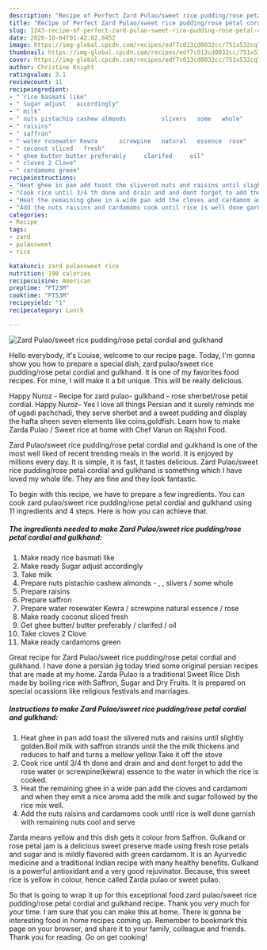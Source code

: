 ```yaml
---
description: "Recipe of Perfect Zard Pulao/sweet rice pudding/rose petal cordial and gulkhand"
title: "Recipe of Perfect Zard Pulao/sweet rice pudding/rose petal cordial and gulkhand"
slug: 1243-recipe-of-perfect-zard-pulao-sweet-rice-pudding-rose-petal-cordial-and-gulkhand
date: 2020-10-04T01:42:02.845Z
image: https://img-global.cpcdn.com/recipes/edf7c013cd0032cc/751x532cq70/zard-pulaosweet-rice-puddingrose-petal-cordial-and-gulkhand-recipe-main-photo.jpg
thumbnail: https://img-global.cpcdn.com/recipes/edf7c013cd0032cc/751x532cq70/zard-pulaosweet-rice-puddingrose-petal-cordial-and-gulkhand-recipe-main-photo.jpg
cover: https://img-global.cpcdn.com/recipes/edf7c013cd0032cc/751x532cq70/zard-pulaosweet-rice-puddingrose-petal-cordial-and-gulkhand-recipe-main-photo.jpg
author: Christine Knight
ratingvalue: 3.1
reviewcount: 11
recipeingredient:
- " rice basmati like"
- " Sugar adjust   accordingly"
- " milk"
- " nuts pistachio cashew almonds          slivers   some   whole"
- " raisins"
- " saffron"
- " water rosewater Kewra      screwpine   natural   essence  rose"
- " coconut sliced   fresh"
- " ghee butter butter preferably     clarifed     oil"
- " cloves 2 Clove"
- " cardamoms green"
recipeinstructions:
- "Heat ghee in pan add toast the slivered nuts and raisins until slightly golden.Boil milk with saffron strands until the the milk thickens and reduces to half and turns a mellow yellow.Take it off the stove"
- "Cook rice until 3/4 th done and drain and and dont forget to add the rose water or screwpine(kewra) essence to the water in which the rice is cooked."
- "Heat the remaining ghee in a wide pan add the cloves and cardamom and when they emit a nice aroma add the milk and sugar followed by the rice mix well."
- "Add the nuts raisins and cardamoms cook until rice is well done garnish with remaining nuts cool and serve"
categories:
- Recipe
tags:
- zard
- pulaosweet
- rice

katakunci: zard pulaosweet rice 
nutrition: 198 calories
recipecuisine: American
preptime: "PT23M"
cooktime: "PT53M"
recipeyield: "1"
recipecategory: Lunch

---
```



![Zard Pulao/sweet rice pudding/rose petal cordial and gulkhand](https://img-global.cpcdn.com/recipes/edf7c013cd0032cc/751x532cq70/zard-pulaosweet-rice-puddingrose-petal-cordial-and-gulkhand-recipe-main-photo.jpg)

Hello everybody, it's Louise, welcome to our recipe page. Today, I'm gonna show you how to prepare a special dish, zard pulao/sweet rice pudding/rose petal cordial and gulkhand. It is one of my favorites food recipes. For mine, I will make it a bit unique. This will be really delicious.

Happy Nuroz - Recipe for zard pulao- gulkhand - rose sherbet/rose petal cordial. Happy Nuroz- Yes I love all things Persian and it surely reminds me of ugadi pachchadi, they serve sherbet and a sweet pudding and display the hafta sheen seven elements like coins,goldfish. Learn how to make Zarda Pulao / Sweet rice at home with Chef Varun on Rajshri Food.

Zard Pulao/sweet rice pudding/rose petal cordial and gulkhand is one of the most well liked of recent trending meals in the world. It is enjoyed by millions every day. It is simple, it is fast, it tastes delicious. Zard Pulao/sweet rice pudding/rose petal cordial and gulkhand is something which I have loved my whole life. They are fine and they look fantastic.


To begin with this recipe, we have to prepare a few ingredients. You can cook zard pulao/sweet rice pudding/rose petal cordial and gulkhand using 11 ingredients and 4 steps. Here is how you can achieve that.

<!--inarticleads1-->

##### The ingredients needed to make Zard Pulao/sweet rice pudding/rose petal cordial and gulkhand:

1. Make ready  rice basmati like
1. Make ready  Sugar adjust   accordingly
1. Take  milk
1. Prepare  nuts pistachio cashew almonds -  ,   ,    slivers /  some   whole
1. Prepare  raisins
1. Prepare  saffron
1. Prepare  water rosewater Kewra    /  screwpine   natural   essence / rose
1. Make ready  coconut sliced   fresh
1. Get  ghee butter/ butter preferably    / clarifed    / oil
1. Take  cloves 2 Clove
1. Make ready  cardamoms green


Great recipe for Zard Pulao/sweet rice pudding/rose petal cordial and gulkhand. I have done a persian jig today tried some original persian recipes that are made at my home. Zarda Pulao is a traditional Sweet Rice Dish made by boiling rice with Saffron, Sugar and Dry Fruits. It is prepared on special ocassions like religious festivals and marriages. 

<!--inarticleads2-->

##### Instructions to make Zard Pulao/sweet rice pudding/rose petal cordial and gulkhand:

1. Heat ghee in pan add toast the slivered nuts and raisins until slightly golden.Boil milk with saffron strands until the the milk thickens and reduces to half and turns a mellow yellow.Take it off the stove
1. Cook rice until 3/4 th done and drain and and dont forget to add the rose water or screwpine(kewra) essence to the water in which the rice is cooked.
1. Heat the remaining ghee in a wide pan add the cloves and cardamom and when they emit a nice aroma add the milk and sugar followed by the rice mix well.
1. Add the nuts raisins and cardamoms cook until rice is well done garnish with remaining nuts cool and serve


Zarda means yellow and this dish gets it colour from Saffron. Gulkand or rose petal jam is a delicious sweet preserve made using fresh rose petals and sugar and is mildly flavored with green cardamom. It is an Ayurvedic medicine and a traditional Indian recipe with many healthy benefits. Gulkand is a powerful antioxidant and a very good rejuvinator. Because, this sweet rice is yellow in colour, hence called Zarda pulao or sweet pulao. 

So that is going to wrap it up for this exceptional food zard pulao/sweet rice pudding/rose petal cordial and gulkhand recipe. Thank you very much for your time. I am sure that you can make this at home. There is gonna be interesting food in home recipes coming up. Remember to bookmark this page on your browser, and share it to your family, colleague and friends. Thank you for reading. Go on get cooking!
